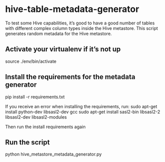 # hive-table-metadata-generator

To test some Hive capabilities, it’s good to have a good number of tables with different complex column types inside the Hive metastore. This script generates random metadata for the Hive metastore.

## Activate your virtualenv if it’s not up
source ./env/bin/activate

## Install the requirements for the metadata generator
pip install -r requirements.txt

If you receive an error when installing the requirements, run:
sudo apt-get install python-dev libsasl2-dev gcc
sudo apt-get install sasl2-bin libsasl2-2 libsasl2-dev libsasl2-modules

Then run the install requirements again

## Run the script
python hive_metastore_metadata_generator.py

